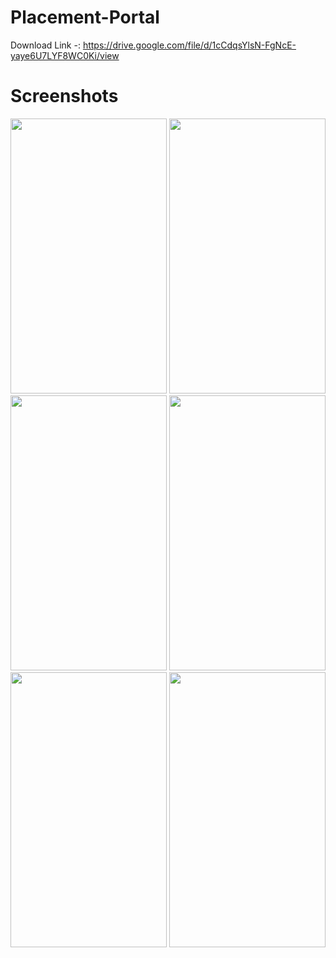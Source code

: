 # Placement-Portal

Download Link -: https://drive.google.com/file/d/1cCdqsYlsN-FgNcE-yaye6U7LYF8WC0Ki/view

# Screenshots

<img src="https://user-images.githubusercontent.com/76683360/232190333-ca10d83f-1e36-46d8-9a40-e949d3b4a628.png" width="250" height="440" />

<img src="https://user-images.githubusercontent.com/76683360/232190338-d7632b5e-a335-4d96-bdf1-3237535dfb76.png" width="250" height="440" />

<img src="https://user-images.githubusercontent.com/76683360/232190340-32e0bab1-4118-498b-8c5c-4672f5ab9dcc.png" width="250" height="440" />

<img src="https://user-images.githubusercontent.com/76683360/232190341-8428aecc-a84c-4569-8a25-11d513b04293.png" width="250" height="440" />

<img src="https://user-images.githubusercontent.com/76683360/232190342-ec7db02d-68c1-453a-aa6e-c834036c5d5b.png" width="250" height="440" />

<img src="https://user-images.githubusercontent.com/76683360/232190343-b6be6394-c43e-48a4-bdbc-6d984c3ba290.png" width="250" height="440" />
